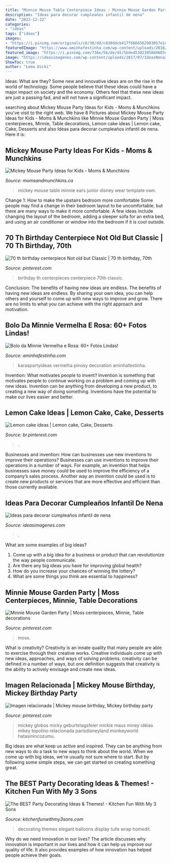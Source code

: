 ```yaml
---
title: "Minnie Mouse Table Centerpiece Ideas : Minnie Mouse Garden Party"
description: "Ideas para decorar cumpleaños infantil de nena"
date: "2022-12-22"
categories:
- "ideas"
tags: ["ideas"]
images:
- "https://i.pinimg.com/originals/c0/38/dd/c038ddcb417f6666562983057e14d60a.jpg"
featuredImage: "https://www.aminhafestinha.com/wp-content/uploads/2016/11/6-2.jpg"
featured_image: "https://i.pinimg.com/736x/5b/de/45/5bde453023950d4683ce08da44ae4ceb--birthday-centerpieces-th-birthday.jpg"
image: "https://ideasimagenes.com/wp-content/uploads/2017/07/IdeasNena23.jpg"
ShowToc: true
author: "Loma Dicki"
---
```



Ideas: What are they?
Some new and innovative ideas are on the rise in the world of technology. Some people believe that these ideas could have a major impact on society and the economy. Others feel that these new ideas are just a passing fad, and will not have a significant impact.

	

		
searching about Mickey Mouse Party Ideas for Kids - Moms &amp; Munchkins you've visit to the right web. We have 8 Pictures about Mickey Mouse Party Ideas for Kids - Moms &amp; Munchkins like Minnie Mouse Garden Party | Moss centerpieces, Minnie, Table decorations, Lemon cake ideas | Lemon cake, Cake, Desserts and also Ideas para decorar cumpleaños infantil de nena. Here it is:
		
    
## Mickey Mouse Party Ideas For Kids - Moms &amp; Munchkins

<img loading=lazy src="https://www.momsandmunchkins.ca/wp-content/uploads/2013/01/mickey-mouse-party-table-8-m.jpg" onerror="this.onerror=null;this.src='https://tse3.mm.bing.net/th?id=OIP.ctOWDxJbBdMAKtNjaHaFIgHaLH&amp;pid=15.1';" alt="Mickey Mouse Party Ideas for Kids - Moms &amp; Munchkins">

_Source: momsandmunchkins.ca_

>mickey mouse table minnie ears junior disney wear template own. 

	

Change 1: How to make the upstairs bedroom more comfortable
Some people may find a change in their bedroom layout to be uncomfortable, but there are many ways to make it more comfortable. A few ideas include changing the layout of the bedroom, adding a sleeper sofa for an extra bed, and using an air conditioner or window into the bedroom if it is cool outside.

    
## 70 Th Birthday Centerpiece Not Old But Classic | 70 Th Birthday, 70th

<img loading=lazy src="https://i.pinimg.com/736x/5b/de/45/5bde453023950d4683ce08da44ae4ceb--birthday-centerpieces-th-birthday.jpg" onerror="this.onerror=null;this.src='https://tse2.mm.bing.net/th?id=OIP.ym4008k9OZKyKZoq0LR5KgHaLy&amp;pid=15.1';" alt="70 th birthday centerpiece Not old but Classic | 70 th birthday, 70th">

_Source: pinterest.com_

>birthday th centerpieces centerpiece 70th classic. 

	

Conclusion: The benefits of having new ideas are endless.
The benefits of having new ideas are endless. By sharing your own idea, you can help others and yourself to come up with new ways to improve and grow. There are no limits to what you can achieve with the right approach and motivation.

    
## Bolo Da Minnie Vermelha E Rosa: 60+ Fotos Lindas!

<img loading=lazy src="https://www.aminhafestinha.com/wp-content/uploads/2016/11/6-2.jpg" onerror="this.onerror=null;this.src='https://tse2.mm.bing.net/th?id=OIP.Csc-tGRxGLuHae8C-Pne5QHaJ9&amp;pid=15.1';" alt="Bolo da Minnie Vermelha e Rosa: 60+ Fotos Lindas!">

_Source: aminhafestinha.com_

>karaspartyideas vermelha pinosy decoration aminhafestinha. 

	

Invention: What motivates people to invent?
Invention is something that motivates people to continue working on a problem and coming up with new ideas. Invention can be anything from developing a new product, to creating a new way of doing something. Inventions have the potential to make our lives easier and better.

    
## Lemon Cake Ideas | Lemon Cake, Cake, Desserts

<img loading=lazy src="https://i.pinimg.com/736x/95/c1/cc/95c1ccee5625d190dbc1196e6da3f510.jpg" onerror="this.onerror=null;this.src='https://tse3.mm.bing.net/th?id=OIP.d3AzRJwnVewzXLwQJVdl7AHaJ3&amp;pid=15.1';" alt="Lemon cake ideas | Lemon cake, Cake, Desserts">

_Source: br.pinterest.com_

>. 

	

Businesses and invention: How can businesses use new inventions to improve their operations?
Businesses can use inventions to improve their operations in a number of ways. For example, an invention that helps businesses save money could be used to improve the efficiency of a company’s sales process. Another way an invention could be used is to create new products or services that are more effective and efficient than those currently available.

    
## Ideas Para Decorar Cumpleaños Infantil De Nena

<img loading=lazy src="https://ideasimagenes.com/wp-content/uploads/2017/07/IdeasNena23.jpg" onerror="this.onerror=null;this.src='https://tse1.mm.bing.net/th?id=OIP.lbv7Hn5mJHhYPdNyvZKvMQHaNK&amp;pid=15.1';" alt="Ideas para decorar cumpleaños infantil de nena">

_Source: ideasimagenes.com_

>. 

	

What are some examples of big ideas?
1. Come up with a big idea for a business or product that can revolutionize the way people communicate.
2. Are there any big ideas you have for improving global health?
3. How do you increase your chances of winning the lottery?
4. What are some things you think are essential to happiness?

    
## Minnie Mouse Garden Party | Moss Centerpieces, Minnie, Table Decorations

<img loading=lazy src="https://i.pinimg.com/originals/c0/38/dd/c038ddcb417f6666562983057e14d60a.jpg" onerror="this.onerror=null;this.src='https://tse4.mm.bing.net/th?id=OIP.DEnrBH_euFGfWK7KQI92IwHaLG&amp;pid=15.1';" alt="Minnie Mouse Garden Party | Moss centerpieces, Minnie, Table decorations">

_Source: pinterest.com_

>moss. 

	

What is creativity?
Creativity is an innate quality that many people are able to exercise through their creative works. Creative individuals come up with new ideas, approaches, and ways of solving problems. creativity can be defined in a number of ways, but one definition suggests that creativity is the ability to actively envisage and create new ideas.

    
## Imagen Relacionada | Mickey Mouse Birthday, Mickey Birthday Party

<img loading=lazy src="https://i.pinimg.com/736x/7b/e5/5e/7be55e481d722c92fefd8929b408c594.jpg" onerror="this.onerror=null;this.src='https://tse4.mm.bing.net/th?id=OIP.KY5J9LqA97Q7XvWx_vEKXAHaJ3&amp;pid=15.1';" alt="Imagen relacionada | Mickey mouse birthday, Mickey birthday party">

_Source: pinterest.com_

>mickey globos micky geburtstagsfeier mickie maus miney idéias mikey topolino relacionada parisdisneyland monkeyworld hatasinincozumu. 

	

Big ideas are what keep us active and inspired. They can be anything from new ways to do a task to new ways to think about the world. When we come up with big ideas, we're usually not sure where to start. But by following some simple steps, we can get started on creating something great.

    
## The BEST Party Decorating Ideas &amp; Themes! - Kitchen Fun With My 3 Sons

<img loading=lazy src="https://kitchenfunwithmy3sons.com/wp-content/uploads/2016/03/the-best-party-decorating-ideas-and-themes-17.jpg" onerror="this.onerror=null;this.src='https://tse2.mm.bing.net/th?id=OIP.akZrfX1EMY93ZECdfGuinwHaLI&amp;pid=15.1';" alt="The BEST Party Decorating Ideas &amp; Themes! - Kitchen Fun With My 3 Sons">

_Source: kitchenfunwithmy3sons.com_

>decorating themes elegant balloons display tulle wrap homedit. 

	

Why do we need innovation in our lives?
The article discusses why innovation is important in our lives and how it can help us improve our quality of life. It also provides examples of how innovation has helped people achieve their goals.

